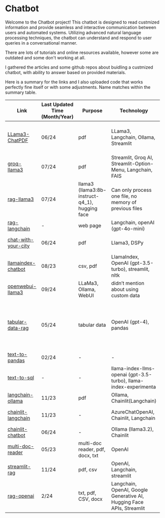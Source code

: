 # Chatbot

Welcome to the Chatbot project! This chatbot is designed to read custmized information and provide seamless and interactive communication between users and automated systems. Utilizing advanced natural language processing techniques, the chatbot can understand and respond to user queries in a conversational manner.

There are lots of tutorials and online resources available, however some are outdated and some don't working at all.

I gathered the articles and some github repos about buidling a custmized chatbot, with ability to answer based on provided materials.

Here is a summary for the links and I also uploaded code that works perfectly fine itself or with some adjustments. Name matches within the summary table.

| Link | Last Updated Time (Month/Year) | Purpose | Technology | Issues |
| ---- | ------------------------------ | ------- | ---------- | ------ |
| [LLama3-ChatPDF](https://github.com/Sh9hid/LLama3-ChatPDF) | 06/24 | pdf | LLama3, Langchain, Ollama, Streamlit | need to ask relevant questions right after a file is uploaded, otherwise this file won’t be recognized |
| [groq-llama3](https://github.com/eersnington/groq-llama3-pdf-rag) | 07/24 | pdf | Streamlit, Groq AI, Streamlit-Option-Menu, Langchain, FAIS | Some questions would be recognized as not related |
| [rag-llama3](https://lightning.ai/lightning-ai/studios/rag-using-llama-3-by-meta-ai?section=featured) | 07/24 | llama3 (llama3:8b-instruct-q4_1), hugging face | Can only process one file, no memory of previous files |
| [rag-langchain](https://python.langchain.com/v0.2/docs/tutorials/rag/) | - | web page | Langchain,  openAI (gpt-4o-mini) | - | 
| [chat-with-your-city](https://www.e2enetworks.com/blog/chat-with-your-city-steps-to-build-an-ai-chatbot-using-llama-3-and-dspy) | 06/24 | pdf | Llama3, DSPy | failed to run: Your session crashed after using all available RAM |
| [llamaindex-chatbot](https://blog.streamlit.io/build-a-chatbot-with-custom-data-sources-powered-by-llamaindex/) | 08/23 | csv, pdf | LlamaIndex, OpenAI (gpt-3.5-turbo), streamlit, nltk | - |	
| [openwebui-llama3](https://usamakhaninsights.medium.com/how-to-build-your-own-custom-chatbot-with-llama-3-1-and-openwebui-a-step-by-step-guide-66566876b121) | 09/24 | LLaMa3, Ollama, WebUI | didn’t mention about using custom data |
| [tabular-data-rag](https://medium.com/intel-tech/tabular-data-rag-llms-improve-results-through-data-table-prompting-bcb42678914b) | 05/24 | tabular data | OpenAI (gpt-4), pandas | • it only processes one page that has table • Throw UnboundLocalError: local variable 'table_df' referenced before assignment if no table on the page |
| [text-to-pandas](https://www.youtube.com/watch?app=desktop&v=L1o1VPVfbb0) | 02/24 | - | - | - |
| [text-to-sql](https://docs.llamaindex.ai/en/stable/examples/pipeline/query_pipeline_sql/) | - | - | llama-index-llms-openai (gpt-3.5-turbo), llama-index-experimenta | - |
| [langchain-ollama](https://medium.aiplanet.com/implementing-rag-using-langchain-ollama-and-chainlit-on-windows-using-wsl-92d14472f15d) | 11/23 | pdf | Ollama, Chainlit(Langchain) | fail to upload files |
| [chainlit-langchain](https://medium.com/@cleancoder/build-a-chatbot-in-minutes-with-chainlit-gpt-4-and-langchain-7690968578f0) | 11/23 | - | AzureChatOpenAI, Chainlit, Langchain | unclear about model name and API key, unable to connect |
| [chainlit-chatbot](https://tinztwinshub.com/software-engineering/build-a-local-chatbot-in-minutes-with-chainlit/) | 06/24 | - | Ollama (llama3.2), Chainlit	| fail to upload files |
| [multi-doc-reader](https://betterprogramming.pub/building-a-multi-document-reader-and-chatbot-with-langchain-and-chatgpt-d1864d47e339) | 05/23 | multi-doc reader, pdf, docx, txt	| OpenAI |can’t process large pdfs |
| [streamlit-rag](https://www.bluebash.co/blog/pdf-csv-chatbot-rag-langchain-streamlit/) | 11/24 | pdf, csv | OpenAI, Langchain, streamlit | - |
| [rag-openai](https://medium.com/thedeephub/rag-chatbot-powered-by-langchain-openai-google-generative-ai-and-hugging-face-apis-6a9b9d7d59db) | 2/24 | txt, pdf, CSV, docx | Langchain, OpenAI, Google Generative AI, Hugging Face APIs, Streamlit | an incompatible version of langchain or pydantic ; tried some methods to match those versions but still failed to run |
                    